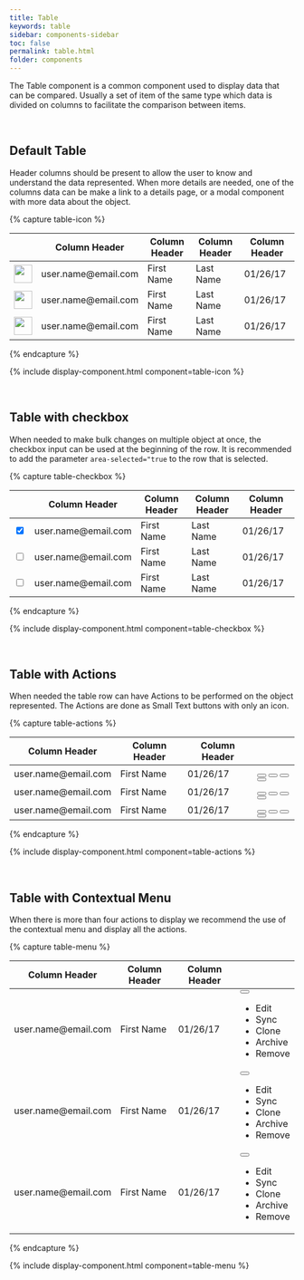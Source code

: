 ```yaml
---
title: Table
keywords: table
sidebar: components-sidebar
toc: false
permalink: table.html
folder: components
---
```


The Table component is a common component used to display data that can be compared. Usually a set of item of the same type which data is divided on columns to facilitate the comparison between items.

<br />

## Default Table

Header columns should be present to allow the user to know and understand the data represented. When more details are needed, one of the columns data can be make a link to a details page, or a modal component with more data about the object.

{% capture table-icon %}
<table class="tn-table">
    <thead>
        <tr>
            <th></th>
            <th>Column Header</th>
            <th>Column Header</th>
            <th>Column Header</th>
            <th>Column Header</th>
        </tr>
    </thead>
    <tbody>
        <tr>
            <td><img src="http://api.adorable.io/avatars/50/rodney.artichoke@hybris.com.png"
            class="tn-has-border-radius-50percent" 
            width="32" height="32"></td>
            <td><a class="tn-has-font-weight-semi">user.name@email.com</a></td>
            <td>First Name</td>
            <td>Last Name</td>
            <td>01/26/17</td>
        </tr>
        <tr>
            <td><img src="http://api.adorable.io/avatars/50/rodney.artichoke@hybris.com.png"
            class="tn-has-border-radius-50percent" width="32" height="32"></td>
            <td><a class="tn-has-font-weight-semi">user.name@email.com</a></td>
            <td>First Name</td>
            <td>Last Name</td>
            <td>01/26/17</td>
        </tr>
        <tr>
            <td><img src="http://api.adorable.io/avatars/50/rodney.artichoke@hybris.com.png"
            class="tn-has-border-radius-50percent" width="32" height="32"></td>
            <td><a class="tn-has-font-weight-semi">user.name@email.com</a></td>
            <td>First Name</td>
            <td>Last Name</td>
            <td>01/26/17</td>
        </tr>
    </tbody>
</table>
{% endcapture %}

{% include display-component.html component=table-icon %}

<br />

## Table with checkbox

When needed to make bulk changes on multiple object at once, the checkbox input can be used at the beginning of the row. It is recommended to add the parameter `area-selected="true` to the row that is selected.

{% capture table-checkbox %}
<table class="tn-table">
    <thead>
        <tr>
            <th></th>
            <th>Column Header</th>
            <th>Column Header</th>
            <th>Column Header</th>
            <th>Column Header</th>
        </tr>
    </thead>
    <tbody>
        <tr aria-selected="true">
            <td><input type="checkbox" checked></td>
            <td><a class="tn-has-font-weight-semi">user.name@email.com</a></td>
            <td>First Name</td>
            <td>Last Name</td>
            <td>01/26/17</td>
        </tr>
        <tr>
            <td><input type="checkbox"></td>
            <td><a class="tn-has-font-weight-semi">user.name@email.com</a></td>
            <td>First Name</td>
            <td>Last Name</td>
            <td>01/26/17</td>
        </tr>
        <tr>
            <td><input type="checkbox"></td>
            <td><a class="tn-has-font-weight-semi">user.name@email.com</a></td>
            <td>First Name</td>
            <td>Last Name</td>
            <td>01/26/17</td>
        </tr>
    </tbody>
</table>
{% endcapture %}

{% include display-component.html component=table-checkbox %}

<br />

## Table with Actions

When needed the table row can have Actions to be performed on the object represented. The Actions are done as Small Text buttons with only an icon.

{% capture table-actions %}
<table class="tn-table">
    <thead>
        <tr>
            <th>Column Header</th>
            <th>Column Header</th>
            <th>Column Header</th>
            <th></th>
        </tr>
    </thead>
    <tbody>
        <tr>
            <td><a class="tn-has-font-weight-semi">user.name@email.com</a></td>
            <td>First Name</td>
            <td>01/26/17</td>
            <td>
                <button class="tn-button tn-button--text tn-button--icon tn-button--small">
                    <span class="tn-icon tn-icon--edit tn-icon--small" role="presentation"></span>
                </button>
                <button class="tn-button tn-button--text tn-button--icon tn-button--small">
                    <span class="tn-icon tn-icon--sync tn-icon--small" role="presentation"></span>
                </button>
                <button class="tn-button tn-button--text tn-button--icon tn-button--small">
                    <span class="tn-icon tn-icon--clone tn-icon--small" role="presentation"></span>
                </button>
                <button class="tn-button tn-button--text tn-button--icon tn-button--small">
                    <span class="tn-icon tn-icon--remove tn-icon--small" role="presentation"></span>
                </button>
            </td>
        </tr>
        <tr>
            <td><a class="tn-has-font-weight-semi">user.name@email.com</a></td>
            <td>First Name</td>
            <td>01/26/17</td>
            <td>
                <button class="tn-button tn-button--text tn-button--icon tn-button--small">
                    <span class="tn-icon tn-icon--edit tn-icon--small" role="presentation"></span>
                </button>
                <button class="tn-button tn-button--text tn-button--icon tn-button--small">
                    <span class="tn-icon tn-icon--sync tn-icon--small" role="presentation"></span>
                </button>
                <button class="tn-button tn-button--text tn-button--icon tn-button--small">
                    <span class="tn-icon tn-icon--clone tn-icon--small" role="presentation"></span>
                </button>
                <button class="tn-button tn-button--text tn-button--icon tn-button--small">
                    <span class="tn-icon tn-icon--remove tn-icon--small" role="presentation"></span>
                </button>
            </td>
        </tr>
        <tr>
            <td><a class="tn-has-font-weight-semi">user.name@email.com</a></td>
            <td>First Name</td>
            <td>01/26/17</td>
            <td>
                <button class="tn-button tn-button--text tn-button--icon tn-button--small">
                    <span class="tn-icon tn-icon--edit tn-icon--small" role="presentation"></span>
                </button>
                <button class="tn-button tn-button--text tn-button--icon tn-button--small">
                    <span class="tn-icon tn-icon--sync tn-icon--small" role="presentation"></span>
                </button>
                <button class="tn-button tn-button--text tn-button--icon tn-button--small">
                    <span class="tn-icon tn-icon--clone tn-icon--small" role="presentation"></span>
                </button>
                <button class="tn-button tn-button--text tn-button--icon tn-button--small">
                    <span class="tn-icon tn-icon--remove tn-icon--small" role="presentation"></span>
                </button>
            </td>
        </tr>
    </tbody>
</table>
{% endcapture %}

{% include display-component.html component=table-actions %}

<br />

## Table with Contextual Menu

When there is more than four actions to display we recommend the use of the contextual menu and display all the actions.

{% capture table-menu %}
<table class="tn-table">
    <thead>
        <tr>
            <th>Column Header</th>
            <th>Column Header</th>
            <th>Column Header</th>
            <th></th>
        </tr>
    </thead>
    <tbody>
        <tr>
            <td><a class="tn-has-font-weight-semi">user.name@email.com</a></td>
            <td>First Name</td>
            <td>01/26/17</td>
            <td>
                <div class="tn-dropdown">
                    <button class="tn-button tn-button--icon tn-button--text" aria-controls="nH3Yk786" aria-haspopup="true" aria-label="More">
                        <span class="tn-icon tn-icon--more tn-icon--medium" role="presentation"></span>
                    </button>
                    <ul class="tn-dropdown__menu tn-contextual-menu" aria-hidden="true" id="nH3Yk786">
                        <li><a class="tn-dropdown__item">Edit</a></li>
                        <li><a class="tn-dropdown__item">Sync</a></li>
                        <li><a class="tn-dropdown__item">Clone</a></li>
                        <li><a class="tn-dropdown__item">Archive</a></li>
                        <li><a class="tn-dropdown__item">Remove</a></li>
                    </ul>
                </div>
            </td>
        </tr>
        <tr>
            <td><a class="tn-has-font-weight-semi">user.name@email.com</a></td>
            <td>First Name</td>
            <td>01/26/17</td>
            <td>
                <div class="tn-dropdown">
                    <button class="tn-button tn-button--icon tn-button--text" aria-controls="nH3Yk787" aria-haspopup="true" aria-label="More">
                        <span class="tn-icon tn-icon--more tn-icon--medium" role="presentation"></span>
                    </button>
                    <ul class="tn-dropdown__menu tn-contextual-menu" aria-hidden="true" id="nH3Yk787">
                        <li><a class="tn-dropdown__item">Edit</a></li>
                        <li><a class="tn-dropdown__item">Sync</a></li>
                        <li><a class="tn-dropdown__item">Clone</a></li>
                        <li><a class="tn-dropdown__item">Archive</a></li>
                        <li><a class="tn-dropdown__item">Remove</a></li>
                    </ul>
                </div>
            </td>
        </tr>
        <tr>
            <td><a class="tn-has-font-weight-semi">user.name@email.com</a></td>
            <td>First Name</td>
            <td>01/26/17</td>
            <td>
                <div class="tn-dropdown">
                    <button class="tn-button tn-button--icon tn-button--text" aria-controls="nH3Yk788" aria-haspopup="true" aria-label="More">
                        <span class="tn-icon tn-icon--more tn-icon--medium" role="presentation"></span>
                    </button>
                    <ul class="tn-dropdown__menu tn-contextual-menu" aria-hidden="true" id="nH3Yk788">
                        <li><a class="tn-dropdown__item">Edit</a></li>
                        <li><a class="tn-dropdown__item">Sync</a></li>
                        <li><a class="tn-dropdown__item">Clone</a></li>
                        <li><a class="tn-dropdown__item">Archive</a></li>
                        <li><a class="tn-dropdown__item">Remove</a></li>
                    </ul>
                </div>
            </td>
        </tr>
    </tbody>
</table>
{% endcapture %}

{% include display-component.html component=table-menu %}
